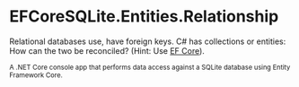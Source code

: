# EFCoreSQLite.Entities.Relationship

Relational databases use, have foreign keys. C# has collections or entities: How can the two be reconciled? (Hint: Use [EF Core](https://learn.microsoft.com/en-gb/ef/)).

<sub>A .NET Core console app that performs data access against a SQLite database using Entity Framework Core.</sub>
